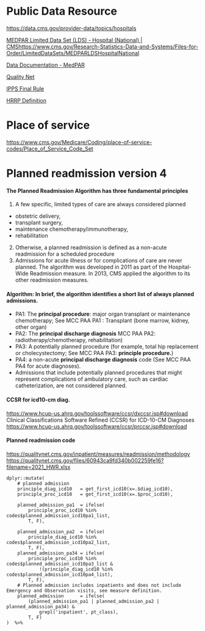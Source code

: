 # Public Data Resource  
https://data.cms.gov/provider-data/topics/hospitals  

[MEDPAR Limited Data Set (LDS) - Hospital (National) | CMS]()https://www.cms.gov/Research-Statistics-Data-and-Systems/Files-for-Order/LimitedDataSets/MEDPARLDSHospitalNational

[Data Documentation - MedPAR](https://resdac.org/cms-data/files/medpar/data-documentation)

[Quality Net](https://qualitynet.cms.gov/inpatient/hac/resources)

[IPPS Final Rule](https://www.cms.gov/medicare/acute-inpatient-pps/fy-2022-ipps-final-rule-home-page)

[HRRP Definition](https://www.law.cornell.edu/cfr/text/42/412.152)

# Place of service

https://www.cms.gov/Medicare/Coding/place-of-service-codes/Place_of_Service_Code_Set

# Planned readmission version 4

#### The Planned Readmission Algorithm has three fundamental principles  

1. A few specific, limited types of care are always considered planned
- obstetric delivery,   
- transplant surgery,   
- maintenance chemotherapy/immunotherapy,   
- rehabilitation  
2. Otherwise, a planned readmission is defined as a non-acute readmission for a scheduled procedure  
3. Admissions for acute illness or for complications of care are never planned. The algorithm was developed in 2011 as part of the Hospital-Wide Readmission measure. In 2013, CMS applied the algorithm to its other readmission measures.  


#### Algorithm: In brief, the algorithm identifies a short list of always planned admissions.   
- PA1: The **principal procedure**:  major organ transplant or maintenance chemotherapy; See MCC PAA PA1 : Transplant (bone marrow, kidney, other organ)   
- PA2: The **principal discharge diagnosis** MCC PAA PA2: radiotherapy/chemotherapy, rehabilitation)    
- PA3: A potentially planned procedure (for example, total hip replacement or cholecystectomy; See MCC PAA PA3: **principle procedure.**)   
- PA4: a non-acute **principal discharge diagnosis** code (See MCC PAA PA4 for acute diagnoses).   
- Admissions that include potentially planned procedures that might represent complications of ambulatory care, such as cardiac catheterization, are not considered planned.  

#### CCSR for icd10-cm diag.

https://www.hcup-us.ahrq.gov/toolssoftware/ccsr/dxccsr.jsp#download  
Clinical Classifications Software Refined (CCSR) for ICD-10-CM Diagnoses  
https://www.hcup-us.ahrq.gov/toolssoftware/ccsr/prccsr.jsp#download  

#### Planned readmission code    
https://qualitynet.cms.gov/inpatient/measures/readmission/methodology  
https://qualitynet.cms.gov/files/60943ca9fd340b002259fe16?filename=2021_HWR.xlsx  

```
dplyr::mutate(
    # planned admission
    principle_diag_icd10   = get_first_icd10(x=.$diag_icd10),
    principle_proc_icd10   = get_first_icd10(x=.$proc_icd10),

    planned_admission_pa1  = ifelse(
        principle_proc_icd10 %in% codes$planned_admission_icd10pa1_list,
        T, F),

    planned_admission_pa2  = ifelse(
        principle_diag_icd10 %in% codes$planned_admission_icd10pa2_list,
        T, F),
    planned_admission_pa34 = ifelse(
        principle_proc_icd10 %in% codes$planned_admission_icd10pa3_list &
            !(principle_diag_icd10 %in% codes$planned_admission_icd10pa4_list),
        T, F),
    # Planned admission includes inpatients and does not include Emergency and Observation visits, see measure definition.
    planned_admission      = ifelse(
        (planned_admission_pa1 | planned_admission_pa2 | planned_admission_pa34) &
            grepl('inpatient', pt_class),
        T, F)
)  %>%
```
